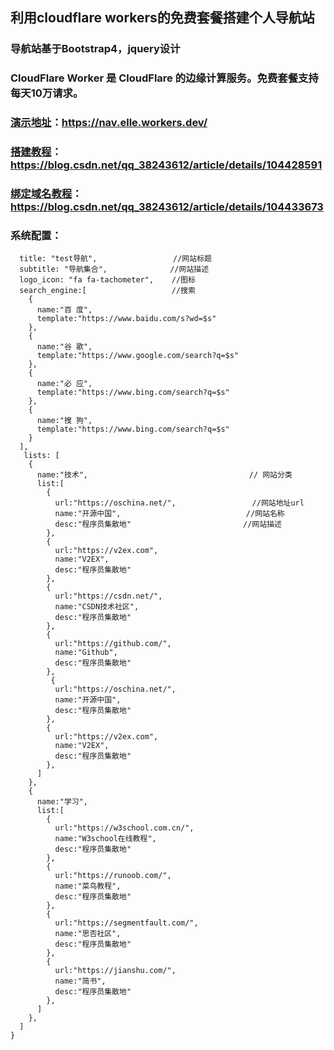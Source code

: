 ##  利用cloudflare workers的免费套餐搭建个人导航站
### 导航站基于Bootstrap4，jquery设计
### CloudFlare Worker 是 CloudFlare 的边缘计算服务。免费套餐支持每天10万请求。

### [演示地址](https://nav.elle.workers.dev/)：https://nav.elle.workers.dev/
### [搭建教程](https://blog.csdn.net/qq_38243612/article/details/104428591)：https://blog.csdn.net/qq_38243612/article/details/104428591
### [绑定域名教程](https://blog.csdn.net/qq_38243612/article/details/104433673)：https://blog.csdn.net/qq_38243612/article/details/104433673
### 系统配置：
```const config = {
  title: "test导航",                 //网站标题
  subtitle: "导航集合",              //网站描述
  logo_icon: "fa fa-tachometer",    //图标
  search_engine:[                   //搜索
    {
      name:"百 度",
      template:"https://www.baidu.com/s?wd=$s"
    },
    {
      name:"谷 歌",
      template:"https://www.google.com/search?q=$s"
    },
    {
      name:"必 应",
      template:"https://www.bing.com/search?q=$s"
    },
    {
      name:"搜 狗",
      template:"https://www.bing.com/search?q=$s"
    }
  ], 
   lists: [                            
    {
      name:"技术",                                    // 网站分类
      list:[
        {
          url:"https://oschina.net/",                 //网站地址url
          name:"开源中国",                            //网站名称
          desc:"程序员集散地"                         //网站描述
        },
        {
          url:"https://v2ex.com",
          name:"V2EX",
          desc:"程序员集散地"
        },
        {
          url:"https://csdn.net/",
          name:"CSDN技术社区",
          desc:"程序员集散地"
        },
        {
          url:"https://github.com/",
          name:"Github",
          desc:"程序员集散地"
        },
         {
          url:"https://oschina.net/",
          name:"开源中国",
          desc:"程序员集散地"
        },
        {
          url:"https://v2ex.com",
          name:"V2EX",
          desc:"程序员集散地"
        },
      ]
    },
    {
      name:"学习",
      list:[
        {
          url:"https://w3school.com.cn/",
          name:"W3school在线教程",
          desc:"程序员集散地"
        },
        {
          url:"https://runoob.com/",
          name:"菜鸟教程",
          desc:"程序员集散地"
        },
        {
          url:"https://segmentfault.com/",
          name:"思否社区",
          desc:"程序员集散地"
        },
        {
          url:"https://jianshu.com/",
          name:"简书",
          desc:"程序员集散地"
        },
      ]
    },  
  ]
}


